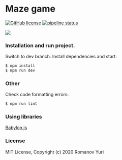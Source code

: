 # Maze game

[![GitHub license](https://img.shields.io/badge/license-MIT-blue.svg)](https://github.com/darteil/MazeGame/blob/master/LICENSE.md) [![pipeline status](https://gitlab.com/darteil_projects/MazeGame/badges/master/pipeline.svg)](https://gitlab.com/darteil_projects/MazeGame/commits/master)

![](http://darteil-projects.ru/static/images/sc-maze-game.png)

### Installation and run project.

Switch to dev branch.
Install dependencies and start:

```sh
$ npm install
$ npm run dev
```

### Other

Check code formatting errors:

```sh
$ npm run lint
```

### Using libraries

[Babylon.js](https://www.babylonjs.com/)

### License

MIT License, Copyright (c) 2020 Romanov Yuri
